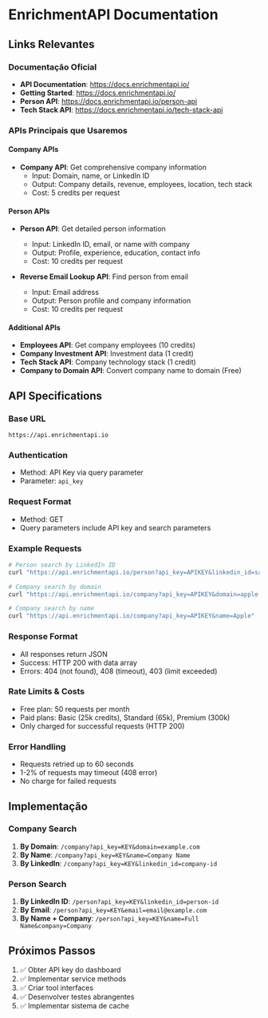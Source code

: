 # EnrichmentAPI Documentation

## Links Relevantes

### Documentação Oficial
- **API Documentation**: https://docs.enrichmentapi.io/
- **Getting Started**: https://docs.enrichmentapi.io/
- **Person API**: https://docs.enrichmentapi.io/person-api
- **Tech Stack API**: https://docs.enrichmentapi.io/tech-stack-api

### APIs Principais que Usaremos

#### Company APIs
- **Company API**: Get comprehensive company information
  - Input: Domain, name, or LinkedIn ID
  - Output: Company details, revenue, employees, location, tech stack
  - Cost: 5 credits per request

#### Person APIs
- **Person API**: Get detailed person information
  - Input: LinkedIn ID, email, or name with company
  - Output: Profile, experience, education, contact info
  - Cost: 10 credits per request

- **Reverse Email Lookup API**: Find person from email
  - Input: Email address
  - Output: Person profile and company information
  - Cost: 10 credits per request

#### Additional APIs
- **Employees API**: Get company employees (10 credits)
- **Company Investment API**: Investment data (1 credit)
- **Tech Stack API**: Company technology stack (1 credit)
- **Company to Domain API**: Convert company name to domain (Free)

## API Specifications

### Base URL
```
https://api.enrichmentapi.io
```

### Authentication
- Method: API Key via query parameter
- Parameter: `api_key`

### Request Format
- Method: GET
- Query parameters include API key and search parameters

### Example Requests
```bash
# Person search by LinkedIn ID
curl "https://api.enrichmentapi.io/person?api_key=APIKEY&linkedin_id=satyanadella"

# Company search by domain
curl "https://api.enrichmentapi.io/company?api_key=APIKEY&domain=apple.com"

# Company search by name
curl "https://api.enrichmentapi.io/company?api_key=APIKEY&name=Apple"
```

### Response Format
- All responses return JSON
- Success: HTTP 200 with data array
- Errors: 404 (not found), 408 (timeout), 403 (limit exceeded)

### Rate Limits & Costs
- Free plan: 50 requests per month
- Paid plans: Basic (25k credits), Standard (65k), Premium (300k)
- Only charged for successful requests (HTTP 200)

### Error Handling
- Requests retried up to 60 seconds
- 1-2% of requests may timeout (408 error)
- No charge for failed requests

## Implementação

### Company Search
1. **By Domain**: `/company?api_key=KEY&domain=example.com`
2. **By Name**: `/company?api_key=KEY&name=Company Name`
3. **By LinkedIn**: `/company?api_key=KEY&linkedin_id=company-id`

### Person Search
1. **By LinkedIn ID**: `/person?api_key=KEY&linkedin_id=person-id`
2. **By Email**: `/person?api_key=KEY&email=email@example.com`
3. **By Name + Company**: `/person?api_key=KEY&name=Full Name&company=Company`

## Próximos Passos
1. ✅ Obter API key do dashboard
2. ✅ Implementar service methods
3. ✅ Criar tool interfaces
4. ✅ Desenvolver testes abrangentes
5. ✅ Implementar sistema de cache